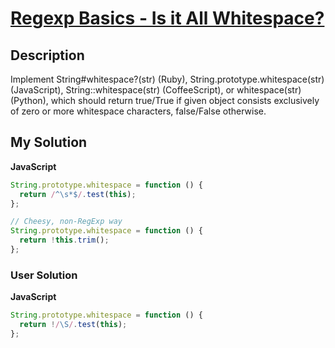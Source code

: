 # [Regexp Basics - Is it All Whitespace?](https://www.codewars.com/kata/567de8823fa5eee02100002a)

## Description

Implement String#whitespace?(str) (Ruby), String.prototype.whitespace(str) (JavaScript), String::whitespace(str) (CoffeeScript), or whitespace(str) (Python), which should return true/True if given object consists exclusively of zero or more whitespace characters, false/False otherwise.

## My Solution

**JavaScript**

```js
String.prototype.whitespace = function () {
  return /^\s*$/.test(this);
};
```

```js
// Cheesy, non-RegExp way
String.prototype.whitespace = function () {
  return !this.trim();
};
```

### User Solution

**JavaScript**

```js
String.prototype.whitespace = function () {
  return !/\S/.test(this);
};
```
